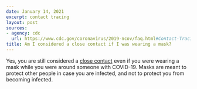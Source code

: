 ```yaml
---
date: January 14, 2021
excerpt: contact tracing
layout: post
sources:
- agency: cdc
  url: https://www.cdc.gov/coronavirus/2019-ncov/faq.html#Contact-Tracing
title: Am I considered a close contact if I was wearing a mask?
---
```


Yes, you are still considered a [close contact](https://www.cdc.gov/coronavirus/2019-ncov/php/contact-tracing/contact-tracing-plan/appendix.html#contact) even if you were wearing a mask while you were around someone with COVID-19. Masks are meant to protect other people in case you are infected, and not to protect you from becoming infected.

